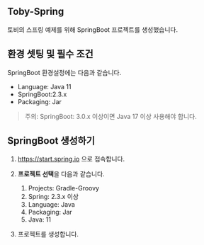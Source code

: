 ## Toby-Spring
토비의 스프링 예제를 위해 SpringBoot 프로젝트를 생성했습니다.

## 환경 셋팅 및 필수 조건
SpringBoot 환경설정에는 다음과 같습니다.

- Language: Java 11
- SpringBoot:2.3.x
- Packaging: Jar

> 주의: SpringBoot: 3.0.x 이상이면 Java 17 이상 사용해야 합니다.

## SpringBoot 생성하기
1. https://start.spring.io 으로 접속합니다. 

2. **프로젝트 선택**을 다음과 같습니다. 
   1. Projects: Gradle-Groovy
   2. Spring: 2.3.x 이상
   3. Language: Java
   4. Packaging: Jar
   5. Java: 11
3. 프로젝트를 생성합니다.
